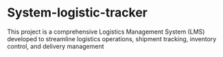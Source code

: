 # System-logistic-tracker
This project is a comprehensive Logistics Management System (LMS) developed to streamline logistics operations, shipment tracking, inventory control, and delivery management
